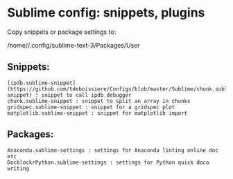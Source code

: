 # Sublime config: snippets, plugins

Copy snippets or package settings to:

/home/<username>/.config/sublime-text-3/Packages/User

## Snippets:
    
    [ipdb.sublime-snippet](https://github.com/tdeboissiere/Configs/blob/master/Sublime/chunk.sublime-snippet) : snippet to call ipdb debugger
    chunk.sublime-snippet : snippet to split an array in chunks
    gridspec.sublime-snippet : snippet for a gridspec plot
    matplotlib.sublime-snippet : snippet for matplotlib import

## Packages:

    Anaconda.sublime-settings : settings for Anaconda linting online doc etc
    DocblockrPython.sublime-settings : settings for Python quick doco writing
